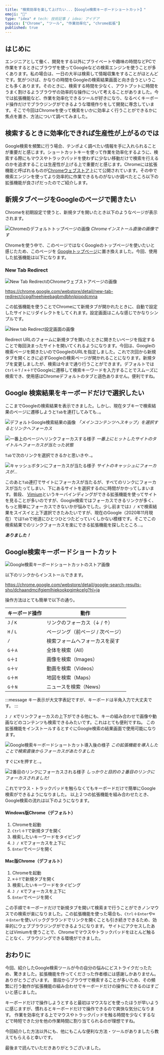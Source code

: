 ```yaml
---
title: "検索効率を楽して上げたい...【Google検索キーボードショートカット】"
emoji: "🌟"
type: "idea" # tech: 技術記事 / idea: アイデア
topics: ["Chrome", "ツール", "作業効率化", "chrome拡張"]
published: true
---
```


## はじめに

エンジニアとして働く、開発をする以外にプライベートや趣味の時間などPCで作業をするときにブラウザを使ってGoogleなどの検索エンジンを使うことが多くあります。私の場合は、一日の大半は検索して情報収集をすることがほとんどです。気がつけば、かなりの時間をGoogleの検索結果画面と向き合うということも多くあります。そのときに、検索する時間を少なく、アウトプットに時間をうまく割けるようブラウザの効率的な操作について考えることがありました。今では拡張機能など、作業を効率化できるツールが好きになり、なるべくキーボード操作だけでブラウジングができるような環境作りをして開発に専念しています。そこで今回はChromeを使って検索をいかに効率よく行うことができるかに焦点を置き、方法について調べてみました。

## 検索するときに効率化できれば生産性が上がるのでは

Google検索を頻繁に行う場合、テンポよく調べたい情報を手に入れられることが重要だと感じます。ショートカットキーを使って作業を効率化するように、検索する際にもマウスやトラックパッドを使わずに少ない移動だけで検索を行えるのかを追求することは生産性が上げる上で重要だと感じます。Chromeには拡張機能と呼ばれるものが[Chromeウェブストア](https://chrome.google.com/webstore/category/extensions)上にて公開されています。その中で検索エンジンを使ってより効率的に作業できるものがないか調べたところ以下の拡張機能が良さげだったのでご紹介します。

## 新規タブページをGoogleのページで開きたい

Chromeを初期設定で使うと、新規タブを開いたとき以下のようなページが表示されます。

![Chromeのデフォルトトップページの画像](/images/chrome-search-efficiency/image01.png)
*Chromeインストール直後の画像です*

Chromeを使う中で、このページではなくGoogleのトップページを使いたいと感じたため、このページを [Googleトップページ](https://www.google.com)に置き換えました。今回、使用した拡張機能は以下になります。

### New Tab Redirect

![New Tab RedirectのChromeウェブストアページの画像](/images/chrome-search-efficiency/image02.png)

https://chrome.google.com/webstore/detail/new-tab-redirect/icpgjfneehieebagbmdbhnlpiopdcmna

この拡張機能を使うことでChromeにて新規タブが開かれたときに、自動で設定したサイトにリダイレクトをしてくれます。設定画面はこんな感じでかなりシンプルです。

![New tab Redirect設定画面の画像](/images/chrome-search-efficiency/image03.png)

Redirect URLのフォームに新規タブを開いたときに開きたいページを指定することで毎回決まったサイトを開いてくれるようになります。今回は、Googleの検索ページを開きたいのでGoogleのURLを指定しました。これで次回から新規タブを開くときに必ずGoogleの検索ページが開かれることになります。新規タブを変更しましたが、検索は今まで通り行うことができます。デフォルトでは`Ctrl`＋`T` / `⌘`＋`T`でGoogleに遷移して検索キーワードを入力することでスムーズに検索でき、使用感はChromeデフォルトのタブと遜色ありません。便利ですね。

## Google 検索結果をキーボードだけで選択したい

ここまでGoogleの検索結果を表示できました。しかし、現在タブキーで検索結果のページに遷移しようと`Tab`を連打してみても..。

![デフォルトGoogle検索結果の画像](/images/chrome-search-efficiency/image04.png)
*「メインコンテンツへスキップ」を選択するとリンクへフォーカス*

![一番上のページへリンクフォーカスする様子](/images/chrome-search-efficiency/image05.png)
*一番上にヒットしたサイトのタイトルへフォーカスが当たった状態*

`Tab`で次のリンクを選択できるかと思いきや..。

![キャッシュボタンにフォーカスが当たる様子](/images/chrome-search-efficiency/image06.png)
*サイトのキャッシュにフォーカスが...*

このあと`Tab`連打でサイトにフォーカスが当たるが、すべてのリンクにフォーカスが当たってしまい、下にあるサイトを選択するのに時間がかかってしまいます。普段、 [Vimium](https://chrome.google.com/webstore/detail/vimium/dbepggeogbaibhgnhhndojpepiihcmeb?hl=ja)というキーバインディングができる拡張機能を使ってサイトを見ることが多いのですが、Google検索ではフォーカスできるリンクが多く、もっと簡単にフォーカスできないかが悩みでした。少し前までは`J / K`で検索結果をスイスイと上下選択できたみたいですが、現在のGoogle（2020年11月現在）では`Tab`で地道にひとつひとつたどっていくしかない模様です。そこでこの検索結果でのリンクフォーカスを楽にできる拡張機能を探したところ...。

***ありました！***

## Google検索キーボードショートカット

![Google検索キーボードショートカットのストア画像](/images/chrome-search-efficiency/image07.png)

以下のリンクからインストールできます。

https://chrome.google.com/webstore/detail/google-search-results-sho/dchaandmcifgjemlhiekookpgjmkcelg?hl=ja

操作方法はとても簡単で以下の通り。

| キーボード操作 | 動作                                |
| -------------- | ----------------------------------- |
| `J` / `K`      | リンクのフォーカス（↓ / ↑）       |
| `H` / `L`      | ページング（前ページ / 次ページ）   |
| `/`            | 検索フォームへフォーカスを戻す      |
| `G`＋`A`       | 全体を検索（All）                   |
| `G`＋`I`       | 画像を検索（Images）                |
| `G`＋`V`       | 動画を検索（Videos）                |
| `G`＋`M`       | 地図を検索（Maps）                  |
| `G`＋`N`       | ニュースを検索（News）              |

:::message
キー表示が大文字表記ですが、キーボードは半角入力で大丈夫です。
:::

`J / K`でリンクフォーカスの上下ができる他にも、キーの組み合わせで画像や動画などのコンテンツも検索できるみたいです。これはとても便利ですね。
この拡張機能をインストールするとすぐにGoogle検索の結果画面で使用可能になります。

![Google検索キーボードショートカット導入後の様子](/images/chrome-search-efficiency/image08.png)
*この拡張機能を導入したことで検索直後からフォーカスがあたりました*

すぐに`K`を押すと..。

![2番目のリンクにフォーカスされる様子](/images/chrome-search-efficiency/image09.png)
*しっかりと目的の２番目のリンクにフォーカスされました!*

これでマウス・トラックパッドを触らなくてもキーボードだけで簡単にGoogle検索ができるようになりました。
以上２つの拡張機能を組み合わせたとき、Google検索の流れは以下のようになります。

#### Windows版Chrome（デフォルト）

1. Chromeを起動
2. `Ctrl`＋`T`で新規タブを開く
3. 検索したいキーワードをタイピング
4. `J / K`でフォーカスを上下に
5. `Enter`でページを開く

#### Mac版Chrome（デフォルト）

1. Chromeを起動
2. `⌘`＋`T`で新規タブを開く
3. 検索したいキーワードをタイピング
4. `J / K`でフォーカスを上下に
5. `Enter`でページを開く

この手順でキーボードだけで新規タブを開いて検索まで行うことができノンマウスでの検索が楽になりました。この拡張機能を使った場合も、`Ctrl`＋`Enter`や`⌘`＋`Enter`を使いバックグラウンドでリンクを開くことも引き続きできるため、効率的にウェブブラウジングができるようになります。
サイトにアクセスしたあとはVimiumを使うことで、Chromeでマウスやトラックパッドをほとんど触ることなく、ブラウジングできる環境ができました。

## おわりに

今回、紹介したGoogle検索ツールが今の自分の悩みにどストライクだったため、驚きました。拡張機能を作ってくださった作者様には感謝しかありません。ありがとうございます。 普段からブラウザで検索することが多いため、その頻繁に行う動作が拡張機能の組み合わせでキーボードだけの操作にできるのはすごいと感じました。

キーボードだけで操作しようとすると最初はマウスなどを使ったほうが早いように感じますが、慣れるとキーボードだけで操作できるので爽快な気分になります。 作業を効率化する上でマウスやトラックパッドを触る時間を少なくするなどで時短できた分を他の作業時間に割り当てられるのが理想ですね。

今回紹介した方法以外にも、他にもこんな便利な方法・ツールがありましたら教えてもらえると幸いです。

最後まで読んでいただきありがとうございました。
